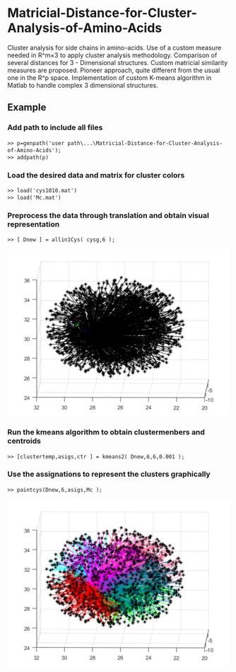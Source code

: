 # Matricial-Distance-for-Cluster-Analysis-of-Amino-Acids
Cluster analysis for side chains in amino-acids. Use of a custom measure needed in R^m×3 to apply cluster analysis methodology. Comparison of several distances for 3 - Dimensional structures. Custom matricial similarity measures are proposed. Pioneer approach, quite different from the usual one in the R^p space. Implementation of custom K-means algorithm in Matlab to handle complex 3 dimensional structures.

## Example

### Add path to include all files ###

    >> p=genpath('user path\...\Matricial-Distance-for-Cluster-Analysis-of-Amino-Acids');
    >> addpath(p)

### Load the desired data and matrix for cluster colors ###
    
    >> load('cys1010.mat')
    >> load('Mc.mat')
    

### Preprocess the data through translation and obtain visual representation ###

    >> [ Dnew ] = allin1Cys( cysg,6 );

![](https://github.com/rsrjohnson/Matricial-Distance-for-Cluster-Analysis-of-Amino-Acids/blob/main/Images/translation.png)

### Run the kmeans algorithm to obtain clustermenbers and centroids ###

    >> [clustertemp,asigs,ctr ] = kmeans2( Dnew,6,6,0.001 );

### Use the assignations  to represent the clusters graphically ###

    >> paintcys(Dnew,6,asigs,Mc );

![](https://github.com/rsrjohnson/Matricial-Distance-for-Cluster-Analysis-of-Amino-Acids/blob/main/Images/clusters.png)
